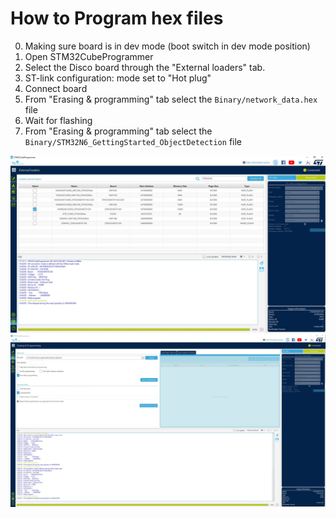 # How to Program hex files

0. Making sure board is in dev mode (boot switch in dev mode position)
1. Open STM32CubeProgrammer
2. Select the Disco board through the "External loaders" tab.
3. ST-link configuration: mode set to "Hot plug"
4. Connect board
5. From "Erasing & programming" tab select the `Binary/network_data.hex` file
6. Wait for flashing
7. From "Erasing & programming" tab select the `Binary/STM32N6_GettingStarted_ObjectDetection` file

![Board Selection](../_htmresc/selectBoard.JPG)
![Flash the Hex file](../_htmresc/flashHex.JPG)
